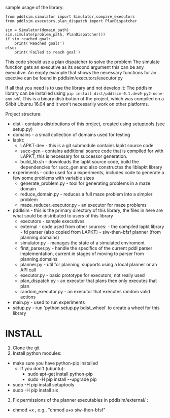 sample usage of the library:
```
from pddlsim.simulator import Simulator,compare_executors
from pddlsim.executors.plan_dispatch import PlanDispatcher

sim = Simulator(domain_path)
sim.simulate(problem_path, PlanDispatcher())
if sim.reached_goal:
    print('Reached goal!')
else:
    print('Failed to reach goal')
```
This code should use a plan dispatcher to solve the problem 
The simulate function gets an executive as its second argument this can be any executive.
An empty example that shows the necessary functions for an exective can be found in pddlsim/executors/executor.py

If all that you need is to use the library and not develop it:
The pddlsim library can be installed using `pip install dist/pddlsim-0.1.dev0-py2-none-any.whl`
This is a binary distribution of the project, which was compiled on a 64bit Ubuntu 16.04 and it won't necessarily work on other platforms.


Project structure:

- dist - contains distributions of this project, created using setuptools (see setup.py)
- domains - a small collection of domains used for testing
- lapkt:
    - LAPKT-dev - this is a git submodule contains lapkt source code
    - succ-gen - contains additional source code that is compiled for with LAPKT, this is necessary for successor generation.
    - build_lib.sh - downloads the lapkt source code, build the dependencies for succ_gen and also constructes the liblapkt library
- experiments - code used for a experiments, includes code to generate a few some problems with variable sizes
    - generate_problem.py - tool for generating problems in a maze domain
    - reduce_domain.py - reduces a full maze problem into a simpler problem
    - maze_reducer_executor.py - an executor for maze problems 
- pddlsim - this is the primary directory of this library, the files in here are what sould be distributed to users of this library
    - executors - sample executives
    - external - code used from other sources:
          - the compiled lapkt library
          - fd parser (also copied from LAPKT)
          - siw-then-bfsf planner (from planning.domains)
    - simulator.py - manages the state of a simulated enviroment
    - first_parser.py - handle the specifics of the current pddl parser implementation, current in stages of moving to parser from planning.domains
    - planner.py - util for planning, supports using a local planner or an API call
    - executor.py - basic prototype for executors, not really used
    - plan_dispatch.py - an executor that plans then only executes that plan
    - random_executor.py - an executor that executes random valid actions
- main.py  - used to run experiments  
- setup.py - run 'python setup.py bdist_wheel' to create a wheel for this library


INSTALL
=======
1.  Clone the git
2.  Install python modules:
  - make sure you have python-pip installed
    - If you don't (ubuntu):
       - sudo apt-get install python-pip
       - sudo -H pip install --upgrade pip
  - sudo -H pip install setuptools
  - sudo -H pip install six
3. Fix permissions of the planner executables in pddlsim/external/  :
  - chmod +x <binary-names>, e.g., "chmod u+x siw-then-bfsf"
   